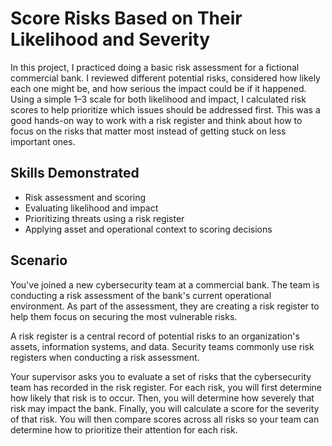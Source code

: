 # Score Risks Based on Their Likelihood and Severity

In this project, I practiced doing a basic risk assessment for a fictional commercial bank. I reviewed different potential risks, considered how likely each one might be, and how serious the impact could be if it happened. Using a simple 1–3 scale for both likelihood and impact, I calculated risk scores to help prioritize which issues should be addressed first. This was a good hands-on way to work with a risk register and think about how to focus on the risks that matter most instead of getting stuck on less important ones.


## Skills Demonstrated
- Risk assessment and scoring
- Evaluating likelihood and impact
- Prioritizing threats using a risk register
- Applying asset and operational context to scoring decisions

## Scenario
You've joined a new cybersecurity team at a commercial bank. The team is conducting a risk assessment of the bank's current operational environment. As part of the assessment, they are creating a risk register to help them focus on securing the most vulnerable risks.

A risk register is a central record of potential risks to an organization's assets, information systems, and data. Security teams commonly use risk registers when conducting a risk assessment.

Your supervisor asks you to evaluate a set of risks that the cybersecurity team has recorded in the risk register. For each risk, you will first determine how likely that risk is to occur. Then, you will determine how severely that risk may impact the bank. Finally, you will calculate a score for the severity of that risk. You will then compare scores across all risks so your team can determine how to prioritize their attention for each risk.
